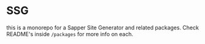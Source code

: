# SSG

this is a monorepo for a Sapper Site Generator and related packages. Check README's inside `/packages` for more info on each.
